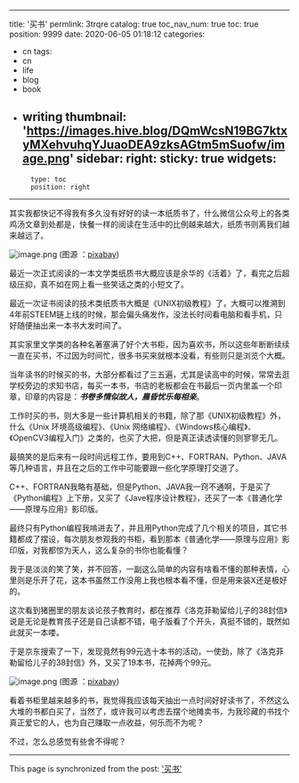 
---
title: '买书'
permlink: 3trqre
catalog: true
toc_nav_num: true
toc: true
position: 9999
date: 2020-06-05 01:18:12
categories:
- cn
tags:
- cn
- life
- blog
- book
- writing
thumbnail: 'https://images.hive.blog/DQmWcsN19BG7ktxyMXehvuhqYJuaoDEA9zksAGtm5mSuofw/image.png'
sidebar:
    right:
        sticky: true
widgets:
    -
        type: toc
        position: right
---


其实我都快记不得我有多久没有好好的读一本纸质书了，什么微信公众号上的各类鸡汤文章到处都是，快餐一样的阅读在生活中的比例越来越大，纸质书则离我们越来越远了。


![image.png](https://images.hive.blog/DQmWcsN19BG7ktxyMXehvuhqYJuaoDEA9zksAGtm5mSuofw/image.png)
(图源 ：[pixabay](https://pixabay.com/))

最近一次正式阅读的一本文学类纸质书大概应该是余华的《活着》了，看完之后超级压抑，真不如在网上看一些笑话之类的小短文了。

最近一次证书阅读的技术类纸质书大概是《UNIX初级教程》了，大概可以推溯到4年前STEEM链上线的时候，那会偏头痛发作，没法长时间看电脑和看手机，只好随便抽出来一本书大发时间了。

其实家里文学类的各种名著塞满了好个大书柜，因为喜欢书，所以这些年断断续续一直在买书，不过因为时间忙，很多书买来就根本没看，有些则只是浏览个大概。

当年读书的时候买的书，大部分都看过了三五遍，尤其是读高中的时候，常常去逛学校旁边的求知书店，每买一本书，书店的老板都会在书最后一页内里盖一个印章，印章的内容是：***书卷多情似故人，晨昏忧乐每相亲***。

工作时买的书，则大多是一些计算机相关的书籍，除了那《UNIX初级教程》外，什么《Unix 环境高级编程》、《Unix 网络编程》、《Windows核心编程》、《OpenCV3编程入门》之类的，也买了大把，但是真正读透读懂的则寥寥无几。

最搞笑的是后来有一段时间远程工作，要用到C++、FORTRAN、Python、JAVA等几种语言，并且在之后的工作中可能要跟一些化学原理打交道了。

C++、FORTRAN我略有基础，但是Python、JAVA我一窍不通啊，于是买了《Python编程》上下册，又买了《Jave程序设计教程》，还买了一本《普通化学——原理与应用》影印版。

最终只有Python编程我啃进去了，并且用Python完成了几个相关的项目，其它书籍都成了摆设，每次朋友参观我的书柜，看到那本《普通化学——原理与应用》影印版，对我都惊为天人，这么复杂的书你也能看懂？

我于是淡淡的笑了笑，并不回答，一副这么简单的内容有啥看不懂的那种表情，心里则是乐开了花，这本书虽然工作没用上我也根本看不懂，但是用来装X还是极好的。

这次看到猪圈里的朋友谈论孩子教育时，都在推荐《洛克菲勒留给儿子的38封信》说是无论是教育孩子还是自己读都不错，电子版看了个开头，真挺不错的，既然如此就买一本喽。

于是京东搜索了一下，发现竟然有99元选十本书的活动，一使劲，除了《洛克菲勒留给儿子的38封信》外，又买了19本书，花掉两个99元。


![image.png](https://images.hive.blog/DQmdnb9nRp9ikz1UqdEP89Wn3bMURYW1PN4YhUZpX15QWgS/image.png)
(图源 ：[pixabay](https://pixabay.com/))

看着书柜里越来越多的书，我觉得我应该每天抽出一点时间好好读书了，不然这么大堆的书都白买了，当然了，或许我可以考虑去摆个地摊卖书，为我珍藏的书找个真正爱它的人，也为自己赚取一点收益，何乐而不为呢？

不过，怎么总感觉有些舍不得呢？

- - -

This page is synchronized from the post: ['买书'](https://steemit.com/@oflyhigh/3trqre)
